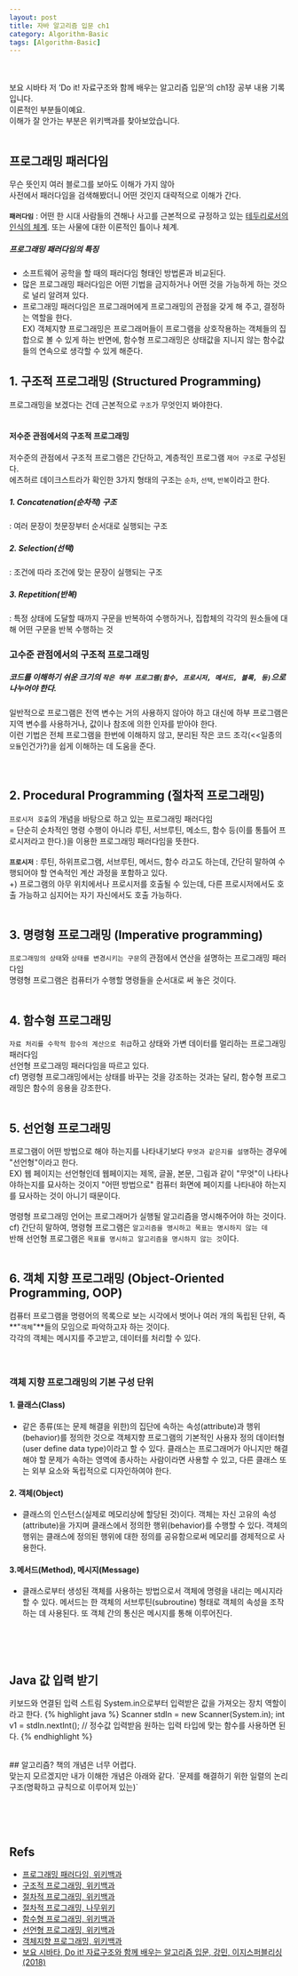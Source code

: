 ```yaml
---
layout: post
title: 자바 알고리즘 입문 ch1
category: Algorithm-Basic
tags: [Algorithm-Basic]
---
```

<br><br>
보요 시바타 저 ‘Do it! 자료구조와 함께 배우는 알고리즘 입문’의 ch1장 공부 내용 기록입니다.<br/>
이론적인 부분들이예요.<br/>
이해가 잘 안가는 부분은 위키백과를 찾아보았습니다.
<br><br>
## 프로그래밍 패러다임
무슨 뜻인지 여러 블로그를 보아도 이해가 가지 않아 <br/>
사전에서 패러다임을 검색해봤더니 어떤 것인지 대략적으로 이해가 간다. <br/>
<br/>
**`패러다임`** : 어떤 한 시대 사람들의 견해나 사고를 근본적으로 규정하고 있는 <u>테두리로서의 인식의 체계</u>. 또는 사물에 대한 이론적인 틀이나 체계.

##### 프로그래밍 패러다임의 특징
 - 소프트웨어 공학을 할 때의 패러다임 형태인 방법론과 비교된다.
 - 많은 프로그래밍 패러다임은 어떤 기법을 금지하거나 어떤 것을 가능하게 하는 것으로 널리 알려져 있다. 
 - 프로그래밍 패러다임은 프로그래머에게 프로그래밍의 관점을 갖게 해 주고, 결정하는 역할을 한다.<br/> 
   EX) 객체지향 프로그래밍은 프로그래머들이 프로그램을 상호작용하는 객체들의 집합으로 볼 수 있게 하는 반면에, 함수형 프로그래밍은 상태값을 지니지 않는 함수값들의 연속으로 생각할 수 있게 해준다.

## 1. 구조적 프로그래밍 (Structured Programming)
프로그래밍을 보겠다는 건데 근본적으로 `구조`가 무엇인지 봐야한다.
<br/><br/>
#### 저수준 관점에서의 구조적 프로그래밍
저수준의 관점에서 구조적 프로그램은 간단하고, 계층적인 프로그램 `제어 구조`로 구성된다. <br/>
에츠허르 데이크스트라가 확인한 3가지 형태의 구조는 `순차`, `선택`, `반복`이라고 한다.
##### 1. Concatenation(순차적) 구조 
 : 여러 문장이 첫문장부터 순서대로 실행되는 구조
##### 2. Selection(선택) 
 : 조건에 따라 조건에 맞는 문장이 실행되는 구조
##### 3. Repetition(반복) 
 : 특정 상태에 도달할 때까지 구문을 반복하여 수행하거나, 집합체의 각각의 원소들에 대해 어떤 구문을 반복 수행하는 것<br/>
 
### 고수준 관점에서의 구조적 프로그래밍
##### 코드를 이해하기 쉬운 크기의 `작은 하부 프로그램(함수, 프로시저, 메서드, 블록, 등)`으로 나누어야 한다.
일반적으로 프로그램은 전역 변수는 거의 사용하지 않아야 하고 대신에 하부 프로그램은 지역 변수를 사용하거나, 값이나 참조에 의한 인자를 받아야 한다. <br/>
이런 기법은 전체 프로그램을 한번에 이해하지 않고, 분리된 작은 코드 조각(<<일종의 `모듈`인건가?)을 쉽게 이해하는 데 도움을 준다.<br/>
<br><br>


## 2. Procedural Programming (절차적 프로그래밍)
`프로시저 호출`의 개념을 바탕으로 하고 있는 프로그래밍 패러다임<br/>
 = 단순히 순차적인 명령 수행이 아니라 루틴, 서브루틴, 메소드, 함수 등(이를 통틀어 프로시저라고 한다.)을 이용한 프로그래밍 패러다임을 뜻한다.<br/>
<br/>
**`프로시저`** : 루틴, 하위프로그램, 서브루틴, 메서드, 함수 라고도 하는데, 간단히 말하여 수행되어야 할 연속적인 계산 과정을 포함하고 있다.<br/>
 +) 프로그램의 아무 위치에서나 프로시저를 호출될 수 있는데, 다른 프로시저에서도 호출 가능하고 심지어는 자기 자신에서도 호출 가능하다.
<br/><br/>


## 3. 명령형 프로그래밍 (Imperative programming)
`프로그래밍의 상태`와 `상태를 변경시키는 구문`의 관점에서 연산을 설명하는 프로그래밍 패러다임<br/>
명령형 프로그램은 컴퓨터가 수행할 명령들을 순서대로 써 놓은 것이다.
<br><br>

## 4. 함수형 프로그래밍
`자료 처리를 수학적 함수의 계산으로 취급`하고 상태와 가변 데이터를 멀리하는 프로그래밍 패러다임<br/>
선언형 프로그래밍 패러다임을 따르고 있다.<br/>
cf) 명령형 프로그래밍에서는 상태를 바꾸는 것을 강조하는 것과는 달리, 함수형 프로그래밍은 함수의 응용을 강조한다.
<br><br>

## 5. 선언형 프로그래밍
프로그램이 어떤 방법으로 해야 하는지를 나타내기보다 `무엇과 같은지를 설명`하는 경우에 "선언형"이라고 한다. <br/>
EX) 웹 페이지는 선언형인데 웹페이지는 제목, 글꼴, 본문, 그림과 같이 "무엇"이 나타나야하는지를 묘사하는 것이지 "어떤 방법으로" 컴퓨터 화면에 페이지를 나타내야 하는지를 묘사하는 것이 아니기 때문이다. <br/><br/>
명령형 프로그래밍 언어는 프로그래머가 실행될 알고리즘을 명시해주어야 하는 것이다. <br/>
cf) 간단히 말하여, 명령형 프로그램은 `알고리즘을 명시하고 목표는 명시하지 않는 데` <br/>
반해 선언형 프로그램은 `목표를 명시하고 알고리즘을 명시하지 않는 것`이다.
<br><br>

## 6. 객체 지향 프로그래밍 (Object-Oriented Programming, OOP)
컴퓨터 프로그램을 명령어의 목록으로 보는 시각에서 벗어나 여러 개의 독립된 단위, 즉 **"`객체`"**들의 모임으로 파악하고자 하는 것이다.<br/>
각각의 객체는 메시지를 주고받고, 데이터를 처리할 수 있다.<br/>
<br><br>
### 객체 지향 프로그래밍의 기본 구성 단위
#### 1. 클래스(Class) 
- 같은 종류(또는 문제 해결을 위한)의 집단에 속하는 속성(attribute)과 행위(behavior)를 정의한 것으로 객체지향 프로그램의 기본적인 사용자 정의 데이터형(user define data type)이라고 할 수 있다. 클래스는 프로그래머가 아니지만 해결해야 할 문제가 속하는 영역에 종사하는 사람이라면 사용할 수 있고, 다른 클래스 또는 외부 요소와 독립적으로 디자인하여야 한다.

#### 2. 객체(Object) 
 - 클래스의 인스턴스(실제로 메모리상에 할당된 것)이다. 객체는 자신 고유의 속성(attribute)을 가지며 클래스에서 정의한 행위(behavior)를 수행할 수 있다. 객체의 행위는 클래스에 정의된 행위에 대한 정의를 공유함으로써 메모리를 경제적으로 사용한다.

#### 3.메서드(Method), 메시지(Message) 
 - 클래스로부터 생성된 객체를 사용하는 방법으로서 객체에 명령을 내리는 메시지라 할 수 있다. 메서드는 한 객체의 서브루틴(subroutine) 형태로 객체의 속성을 조작하는 데 사용된다. 또 객체 간의 통신은 메시지를 통해 이루어진다.

<br/><br/><br/>

## Java 값 입력 받기
키보드와 연결된 입력 스트림 System.in으로부터 입력받은 값을 가져오는 장치 역할이라고 한다.
{% highlight java %}
   Scanner stdIn = new Scanner(System.in);
   int v1 = stdIn.nextInt(); // 정수값 입력받음 원하는 입력 타입에 맞는 함수를 사용하면 된다.
{% endhighlight %} 

<br>
## 알고리즘?
책의 개념은 너무 어렵다. <br/>
맞는지 모르겠지만 내가 이해한 개념은 아래와 같다. 
`문제를 해결하기 위한 일렬의 논리구조(명확하고 규칙으로 이루어져 있는)`


<br/><br/><br/>


## Refs

* [프로그래밍 패러다임, 위키백과](https://ko.wikipedia.org/wiki/%ED%94%84%EB%A1%9C%EA%B7%B8%EB%9E%98%EB%B0%8D_%ED%8C%A8%EB%9F%AC%EB%8B%A4%EC%9E%84)
* [구조적 프로그래밍, 위키백과](https://ko.wikipedia.org/wiki/%EA%B5%AC%EC%A1%B0%EC%A0%81_%ED%94%84%EB%A1%9C%EA%B7%B8%EB%9E%98%EB%B0%8D)
* [절차적 프로그래밍, 위키백과](https://ko.wikipedia.org/wiki/%EC%A0%88%EC%B0%A8%EC%A0%81_%ED%94%84%EB%A1%9C%EA%B7%B8%EB%9E%98%EB%B0%8D)
* [절차적 프로그래밍, 나무위키](https://namu.wiki/w/%EC%A0%88%EC%B0%A8%EC%A0%81%20%ED%94%84%EB%A1%9C%EA%B7%B8%EB%9E%98%EB%B0%8D)
* [함수형 프로그래밍, 위키백과](https://ko.wikipedia.org/wiki/%ED%95%A8%EC%88%98%ED%98%95_%ED%94%84%EB%A1%9C%EA%B7%B8%EB%9E%98%EB%B0%8D)
* [선언형 프로그래밍, 위키백과](https://ko.wikipedia.org/wiki/%EC%84%A0%EC%96%B8%ED%98%95_%ED%94%84%EB%A1%9C%EA%B7%B8%EB%9E%98%EB%B0%8D)
* [객체지향 프로그래밍, 위키백과](https://ko.wikipedia.org/wiki/%EA%B0%9D%EC%B2%B4_%EC%A7%80%ED%96%A5_%ED%94%84%EB%A1%9C%EA%B7%B8%EB%9E%98%EB%B0%8D)
* [보요 시바타, Do it! 자료구조와 함께 배우는 알고리즘 입문, 강민,  이지스퍼블리싱(2018)](https://book.naver.com/bookdb/book_detail.nhn?bid=13560672)
